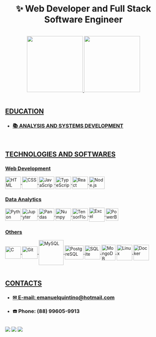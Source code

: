 <h1 align="center">✨ Web Developer and Full Stack Software Engineer </h1>

<br>

<div align="center">
  <a href="https://github.com/EmanuelQuintino">
  <img height="180em" src="https://github-readme-stats.vercel.app/api?username=EmanuelQuintino&show_icons=true&theme=dark&include_all_commits=true&count_private=true"/>
  <img height="180em" src="https://github-readme-stats.vercel.app/api/top-langs/?username=EmanuelQuintino&layout=compact&langs_count=8&theme=dark&hide=jupyter%20notebook"/>
</div>
    
<br>
  
## EDUCATION
- ### 📚 ANALYSIS AND SYSTEMS DEVELOPMENT

<br>
  
## TECHNOLOGIES AND SOFTWARES

### Web Development
<div style="display: inline_block">
  <img align="center" alt="HTML" title="HTML" height="40" width="50" src="https://cdn.jsdelivr.net/gh/devicons/devicon/icons/html5/html5-original.svg">
  <img align="center" alt="CSS" title="CSS" height="40" width="50" src="https://cdn.jsdelivr.net/gh/devicons/devicon/icons/css3/css3-original.svg">
  <img align="center" alt="JavaScript" title="JavaScript" height="40" width="50" src="https://cdn.jsdelivr.net/gh/devicons/devicon/icons/javascript/javascript-original.svg">
  <img align="center" alt="TypeScript" title="TypeScript" height="40" width="50" src="https://cdn.jsdelivr.net/gh/devicons/devicon/icons/typescript/typescript-original.svg" />        
  <img align="center" alt="React" title="React" height="40" width="50" src="https://cdn.jsdelivr.net/gh/devicons/devicon/icons/react/react-original.svg">
  <img align="center" alt="Node.js" title="Node.JS" height="40" width="50" src="https://cdn.jsdelivr.net/gh/devicons/devicon/icons/nodejs/nodejs-original.svg"/>
</div>

### Data Analytics
<div style="display: inline_block">
  <img align="center" alt="Python" title="Python" height="40" width="50" src="https://cdn.jsdelivr.net/gh/devicons/devicon/icons/python/python-original.svg">
  <img align="center" alt="Jupyter" title="Jupyter" height="40" width="50" src="https://cdn.jsdelivr.net/gh/devicons/devicon/icons/jupyter/jupyter-original-wordmark.svg" />
  <img align="center" alt="Pandas" title="Pandas" height="40" width="50" src="https://cdn.jsdelivr.net/gh/devicons/devicon/icons/pandas/pandas-original.svg" />
  <img align="center" alt="Numpy" title="Numpy" height="40" width="50" src="https://cdn.jsdelivr.net/gh/devicons/devicon/icons/numpy/numpy-original.svg" />
  <img align="center" alt="TensorFlow" title="Tensorflow" height="40" width="50" src="https://cdn.jsdelivr.net/gh/devicons/devicon/icons/tensorflow/tensorflow-original.svg" />
  <img align="center" alt="Excel" title="Excel" height="45" width="50" src="https://github.com/sandroasp/Microsoft-Integration-and-Azure-Stencils-Pack-for-Visio/blob/master/Office%20365/SVG/Excel.svg" />
  <img align="center" alt="PowerBI" title="PowerBI" height="40" width="40" src="https://github.com/microsoft/PowerBI-Icons/blob/main/SVG/Power-BI.svg" />
</div>

### Others
<div style="display: inline_block">
  <img align="center" alt="C" title="C" height="40" width="50" src="https://cdn.jsdelivr.net/gh/devicons/devicon/icons/c/c-original.svg">
  <img align="center" alt="Git" title="Git" height="40" width="50" src="https://cdn.jsdelivr.net/gh/devicons/devicon/icons/git/git-original.svg"/>
  <img align="center" alt="MySQL" title="MySQL" height="80" width="80" src="https://cdn.jsdelivr.net/gh/devicons/devicon/icons/mysql/mysql-original-wordmark.svg">
  <img align="center" alt="PostgreSQL" title="PostgreSQL" height="45" width="60" src="https://cdn.jsdelivr.net/gh/devicons/devicon/icons/postgresql/postgresql-original.svg" />
  <img align="center" alt="SQLite" title="SQLite" height="45" width="50" src="https://cdn.jsdelivr.net/gh/devicons/devicon/icons/sqlite/sqlite-original.svg" />
  <img align="center" alt="MongoDB" title="MongoDB" height="50" width="45" src="https://cdn.jsdelivr.net/gh/devicons/devicon/icons/mongodb/mongodb-original.svg" />
  <img align="center" alt="Linux" title="Linux" height="50" width="50" src="https://cdn.jsdelivr.net/gh/devicons/devicon/icons/linux/linux-original.svg" />
  <img align="center" alt="Docker" title="Docker" height="50" width="50" src="https://cdn.jsdelivr.net/gh/devicons/devicon@latest/icons/docker/docker-original-wordmark.svg" />        
</div>

<br>
  
## CONTACTS

- ### ✉ E-mail: emanuelquintino@hotmail.com
- ### ☎️ Phone: (88) 99605-9913

<br>

<div> 
  <a href="https://www.linkedin.com/in/emanuelquintino/"><img src="https://img.shields.io/badge/linkedin-0A66C2?style=for-the-badge&logo=linkedin&logoColor=white"></a>
  <a href="https://instagram.com/emanuel_quintino"><img src="https://img.shields.io/badge/-Instagram-%23E4405F?style=for-the-badge&logo=instagram&logoColor=white"></a> 
  <a href="https://wa.me/5588996059913"><img src="https://img.shields.io/badge/WhatsApp-25D366?style=for-the-badge&logo=whatsapp&logoColor=white"></a> 
</div>
